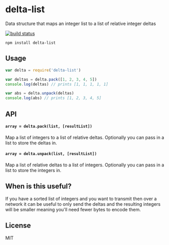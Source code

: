 # delta-list

Data structure that maps an integer list to a list of relative integer deltas

[![build status](http://img.shields.io/travis/mafintosh/delta-list.svg?style=flat)](http://travis-ci.org/mafintosh/delta-list)

```
npm install delta-list
```

## Usage

``` js
var delta = require('delta-list')

var deltas = delta.pack([1, 2, 3, 4, 5])
console.log(deltas) // prints [1, 1, 1, 1, 1]

var abs = delta.unpack(deltas)
console.log(abs) // prints [1, 2, 3, 4, 5]
```

## API

#### `array = delta.pack(list, [resultList])`

Map a list of integers to a list of relative deltas.
Optionally you can pass in a list to store the deltas in.

#### `array = delta.unpack(list, [resultList])`

Map a list of relative deltas to a list of integers.
Optionally you can pass in a list to store the integers in.

## When is this useful?

If you have a sorted list of integers and you want to transmit then over a network
it can be useful to only send the deltas and the resulting integers will be smaller
meaning you'll need fewer bytes to encode them.

## License

MIT
